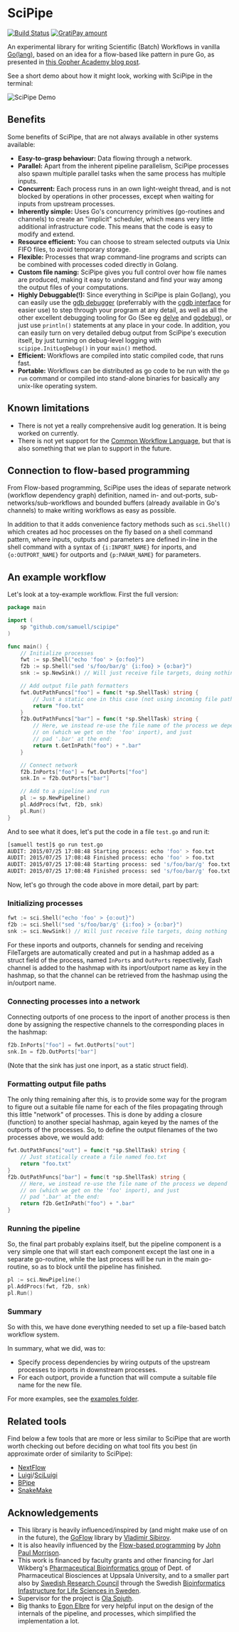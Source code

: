 # SciPipe

[![Build Status](https://travis-ci.org/samuell/scipipe.svg?branch=master)](https://travis-ci.org/samuell/scipipe)
[![GratiPay amount](http://img.shields.io/gratipay/samuell.svg)](https://gratipay.com/samuell)

An experimental library for writing Scientific (Batch) Workflows in vanilla [Go(lang)](http://golang.org),
based on an idea for a flow-based like pattern in pure Go, as presented in
[this Gopher Academy blog post](http://blog.gopheracademy.com/composable-pipelines-pattern).

See a short demo about how it might look, working with SciPipe in the terminal:

![SciPipe Demo](http://i.imgur.com/bFPFWjZ.gif)

## Benefits

Some benefits of SciPipe, that are not always available in other systems available:

- **Easy-to-grasp behaviour:** Data flowing through a network.
- **Parallel:** Apart from the inherent pipeline parallelism, SciPipe processes also spawn multiple parallel tasks when the same process has multiple inputs.
- **Concurrent:** Each process runs in an own light-weight thread, and is not blocked by
  operations in other processes, except when waiting for inputs from upstream processes.
- **Inherently simple:** Uses Go's concurrency primitives (go-routines and channels)
  to create an "implicit" scheduler, which means very little additional infrastructure code.
  This means that the code is easy to modify and extend.
- **Resource efficient:** You can choose to stream selected outputs via Unix FIFO files, to avoid temporary storage.
- **Flexible:** Processes that wrap command-line programs and scripts can be combined with
  processes coded directly in Golang.
- **Custom file naming:** SciPipe gives you full control over how file names are produced,
  making it easy to understand and find your way among the output files of your computations.
- **Highly Debuggable(!):** Since everything in SciPipe is plain Go(lang), you can easily use the [gdb debugger](http://golang.org/doc/gdb) (preferrably
  with the [cgdb interface](https://www.youtube.com/watch?v=OKLR6rrsBmI) for easier use) to step through your program at any detail, as well as all
  the other excellent debugging tooling for Go (See eg [delve](https://github.com/derekparker/delve) and [godebug](https://github.com/mailgun/godebug)),
  or just use `println()` statements at any place in your code. In addition, you can easily
  turn on very detailed debug output from SciPipe's execution itself, by just turning on debug-level
  logging with `scipipe.InitLogDebug()` in your `main()` method.
- **Efficient:** Workflows are compiled into static compiled code, that runs fast.
- **Portable:** Workflows can be distributed as go code to be run with the `go run` command
  or compiled into stand-alone binaries for basically any unix-like operating system.

## Known limitations

- There is not yet a really comprehensive audit log generation. It is being worked on currently.
- There is not yet support for the [Common Workflow Language](http://common-workflow-language.github.io), but that is also something that we plan to support in the future.

## Connection to flow-based programming

From Flow-based programming, SciPipe uses the ideas of separate network (workflow dependency graph)
definition, named in- and out-ports, sub-networks/sub-workflows and bounded buffers (already available
in Go's channels) to make writing workflows as easy as possible.

In addition to that it adds convenience factory methods such as `sci.Shell()` which creates ad hoc processes
on the fly based on a shell command pattern, where  inputs, outputs and parameters are defined in-line
in the shell command with a syntax of `{i:INPORT_NAME}` for inports, and `{o:OUTPORT_NAME}` for outports
and `{p:PARAM_NAME}` for parameters.

## An example workflow

Let's look at a toy-example workflow. First the full version:

```go
package main

import (
	sp "github.com/samuell/scipipe"
)

func main() {
	// Initialize processes
	fwt := sp.Shell("echo 'foo' > {o:foo}")
	f2b := sp.Shell("sed 's/foo/bar/g' {i:foo} > {o:bar}")
	snk := sp.NewSink() // Will just receive file targets, doing nothing

	// Add output file path formatters
	fwt.OutPathFuncs["foo"] = func(t *sp.ShellTask) string {
		// Just a static one in this case (not using incoming file paths)
		return "foo.txt"
	}
	f2b.OutPathFuncs["bar"] = func(t *sp.ShellTask) string {
		// Here, we instead re-use the file name of the process we depend
		// on (which we get on the 'foo' inport), and just
		// pad '.bar' at the end:
		return t.GetInPath("foo") + ".bar"
	}

	// Connect network
	f2b.InPorts["foo"] = fwt.OutPorts["foo"]
	snk.In = f2b.OutPorts["bar"]

	// Add to a pipeline and run
	pl := sp.NewPipeline()
	pl.AddProcs(fwt, f2b, snk)
	pl.Run()
}
```

And to see what it does, let's put the code in a file `test.go` and run it:

```bash
[samuell test]$ go run test.go
AUDIT: 2015/07/25 17:08:48 Starting process: echo 'foo' > foo.txt
AUDIT: 2015/07/25 17:08:48 Finished process: echo 'foo' > foo.txt
AUDIT: 2015/07/25 17:08:48 Starting process: sed 's/foo/bar/g' foo.txt > foo.txt.bar
AUDIT: 2015/07/25 17:08:48 Finished process: sed 's/foo/bar/g' foo.txt > foo.txt.bar
```

Now, let's go through the code above in more detail, part by part:

### Initializing processes

```go
fwt := sci.Shell("echo 'foo' > {o:out}")
f2b := sci.Shell("sed 's/foo/bar/g' {i:foo} > {o:bar}")
snk := sci.NewSink() // Will just receive file targets, doing nothing
```

For these inports and outports, channels for sending and receiving FileTargets are automatically
created and put in a hashmap added as a struct field of the process, named `InPorts` and `OutPorts` repectively,
Eash channel is added to the hashmap with its inport/outport name as key in the hashmap,
so that the channel can be retrieved from the hashmap using the in/outport name.

### Connecting processes into a network

Connecting outports of one process to the inport of another process is then done by assigning the
respective channels to the corresponding places in the hashmap:

```go
f2b.InPorts["foo"] = fwt.OutPorts["out"]
snk.In = f2b.OutPorts["bar"]
```

(Note that the sink has just one inport, as a static struct field).

### Formatting output file paths

The only thing remaining after this, is to provide some way for the program to figure out a
suitable file name for each of the files propagating through this little "network" of processes.
This is done by adding a closure (function) to another special hashmap, again keyed by
the names of the outports of the processes. So, to define the output filenames of the two processes
above, we would add:

```go
fwt.OutPathFuncs["out"] = func(t *sp.ShellTask) string {
	// Just statically create a file named foo.txt
	return "foo.txt"
}
f2b.OutPathFuncs["bar"] = func(t *sp.ShellTask) string {
	// Here, we instead re-use the file name of the process we depend
	// on (which we get on the 'foo' inport), and just
	// pad '.bar' at the end:
	return f2b.GetInPath("foo") + ".bar"
}
```

### Running the pipeline

So, the final part probably explains itself, but the pipeline component is a very simple one
that will start each component except the last one in a separate go-routine, while the last
process will be run in the main go-routine, so as to block until the pipeline has finished.

```go
pl := sci.NewPipeline()
pl.AddProcs(fwt, f2b, snk)
pl.Run()
```
### Summary

So with this, we have done everything needed to set up a file-based batch workflow system.

In summary, what we did, was to:

- Specify process dependencies by wiring outputs of the upstream processes to inports in downstream processes.
- For each outport, provide a function that will compute a suitable file name for the new file.

For more examples, see the [examples folder](https://github.com/samuell/scipipe/tree/master/examples).

## Related tools

Find below a few tools that are more or less similar to SciPipe that are worth worth checking out before
deciding on what tool fits you best (in approximate order of similarity to SciPipe):

- [NextFlow](http://nextflow.io)
- [Luigi](https://github.com/spotify/luigi)/[SciLuigi](https://github.com/samuell/sciluigi)
- [BPipe](https://code.google.com/p/bpipe/)
- [SnakeMake](https://bitbucket.org/johanneskoester/snakemake)

## Acknowledgements

- This library is heavily influenced/inspired by (and might make use of on in the future),
  the [GoFlow](https://github.com/trustmaster/goflow) library by [Vladimir Sibirov](https://github.com/trustmaster/goflow).
- It is also heavily influenced by the [Flow-based programming](http://www.jpaulmorrison.com/fbp) by [John Paul Morrison](http://www.jpaulmorrison.com/fbp).
- This work is financed by faculty grants and other financing for Jarl Wikberg's [Pharmaceutical Bioinformatics group](http://www.farmbio.uu.se/forskning/researchgroups/pb/) of Dept. of
  Pharmaceutical Biosciences at Uppsala University, and to a smaller part also by [Swedish Research Council](http://vr.se) through the Swedish [Bioinformatics Infastructure for Life Sciences in Sweden](http://bils.se).
- Supervisor for the project is [Ola Spjuth](http://www.farmbio.uu.se/research/researchgroups/pb/olaspjuth).
- Big thanks to [Egon Elbre](http://twitter.com/egonelbre) for very helpful input on the design of the internals of the pipeline, and processes, which simplified the implementation a lot.
